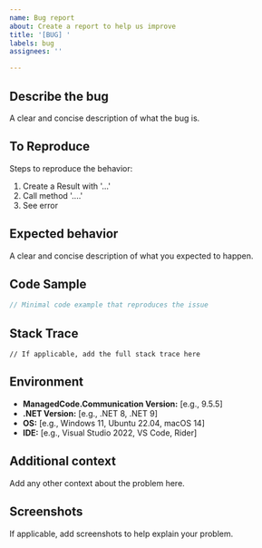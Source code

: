 ```yaml
---
name: Bug report
about: Create a report to help us improve
title: '[BUG] '
labels: bug
assignees: ''

---
```


## Describe the bug
A clear and concise description of what the bug is.

## To Reproduce
Steps to reproduce the behavior:
1. Create a Result with '...'
2. Call method '....'
3. See error

## Expected behavior
A clear and concise description of what you expected to happen.

## Code Sample
```csharp
// Minimal code example that reproduces the issue
```

## Stack Trace
```
// If applicable, add the full stack trace here
```

## Environment
- **ManagedCode.Communication Version:** [e.g., 9.5.5]
- **.NET Version:** [e.g., .NET 8, .NET 9]
- **OS:** [e.g., Windows 11, Ubuntu 22.04, macOS 14]
- **IDE:** [e.g., Visual Studio 2022, VS Code, Rider]

## Additional context
Add any other context about the problem here.

## Screenshots
If applicable, add screenshots to help explain your problem.